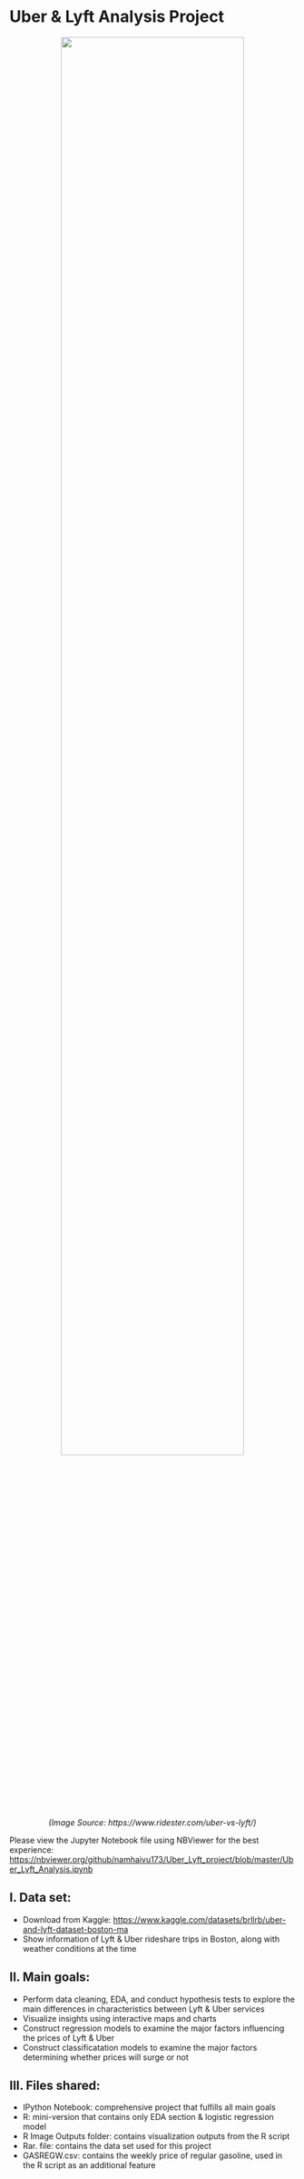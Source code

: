 # Uber & Lyft Analysis Project
<!---![alt text](https://www.ridester.com/wp-content/uploads/2021/09/uber_vs_lyft_overview_1.jpg) --->

<p align="center">
<img src="https://www.ridester.com/wp-content/uploads/2021/09/uber_vs_lyft_overview_1.jpg" 
alt="" title="Image Source: https://www.ridester.com/uber-vs-lyft/" width="80%" height="80%">
</p>
<p align="center">
<i>(Image Source: https://www.ridester.com/uber-vs-lyft/)</i>
</p>

Please view the Jupyter Notebook file using NBViewer for the best experience: https://nbviewer.org/github/namhaivu173/Uber_Lyft_project/blob/master/Uber_Lyft_Analysis.ipynb

## I. Data set:

- Download from Kaggle: https://www.kaggle.com/datasets/brllrb/uber-and-lyft-dataset-boston-ma
- Show information of Lyft & Uber rideshare trips in Boston, along with weather conditions at the time

## II. Main goals:

- Perform data cleaning, EDA, and conduct hypothesis tests to explore the main differences in characteristics between Lyft & Uber services
- Visualize insights using interactive maps and charts
- Construct regression models to examine the major factors influencing the prices of Lyft & Uber
- Construct classificatation models to examine the major factors determining whether prices will surge or not

## III. Files shared:

- IPython Notebook: comprehensive project that fulfills all main goals
- R: mini-version that contains only EDA section & logistic regression model
- R Image Outputs folder: contains visualization outputs from the R script
- Rar. file: contains the data set used for this project
- GASREGW.csv: contains the weekly price of regular gasoline, used in the R script as an additional feature
